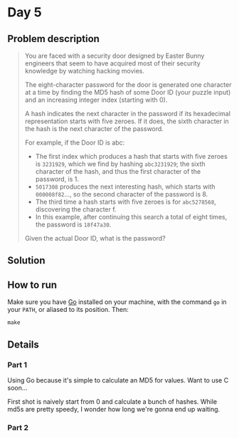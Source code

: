 # Day 5

## Problem description

> You are faced with a security door designed by Easter Bunny engineers that seem
> to have acquired most of their security knowledge by watching hacking movies.
> 
> The eight-character password for the door is generated one character at a time
> by finding the MD5 hash of some Door ID (your puzzle input) and an increasing
> integer index (starting with 0).
> 
> A hash indicates the next character in the password if its hexadecimal
> representation starts with five zeroes. If it does, the sixth character in the
> hash is the next character of the password.
> 
> For example, if the Door ID is abc:
> 
> * The first index which produces a hash that starts with five zeroes is
>   `3231929`, which we find by hashing `abc3231929`; the sixth character of the
>   hash, and thus the first character of the password, is 1.
> * `5017308` produces the next interesting hash, which starts with
>   `000008f82`..., so the second character of the password is 8.
> * The third time a hash starts with five zeroes is for `abc5278568`,
>   discovering the character f.
> * In this example, after continuing this search a total of eight times, the
>   password is `18f47a30`.
> 
> Given the actual Door ID, what is the password?

## Solution

## How to run

Make sure you have [Go][1] installed on your machine, with the command
`go` in your `PATH`, or aliased to its position. Then:

`make`

## Details

### Part 1

Using Go because it's simple to calculate an MD5 for values. Want to use C
soon…

First shot is naively start from 0 and calculate a bunch of hashes. While md5s
are pretty speedy, I wonder how long we're gonna end up waiting.

### Part 2


  [1]: https://golang.org/
